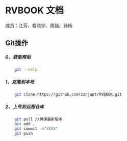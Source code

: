# RVBOOK 文档

成员：江芳、程晓宇、周喆、孙杨


## Git操作
##### 0、获取帮助
```bash
    git --help
```
##### 1、克隆到本地
```bash
    git clone https://github.com/zznjupt/RVBOOK.git
```
##### 2、上传到远程仓库
```bash
    git pull //确保最新版本
    git add .
    git commit -m"XXXX"
    git push
```